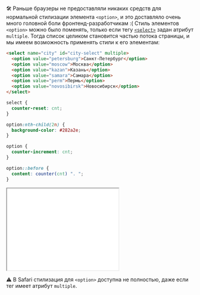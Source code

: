 🛠 Раньше браузеры не предоставляли никаких средств для нормальной стилизации элемента `<option>`, и это доставляло очень много головной боли фронтенд-разработчикам :( Стиль элементов `<option>` можно было поменять, только если тегу [`<select>`](/html/select/) задан атрибут `multiple`. Тогда список целиком становится частью потока страницы, и мы имеем возможность применять стили к его элементам:

```html
<select name="city" id="city-select" multiple>
  <option value="petersburg">Санкт-Петербург</option>
  <option value="moscow">Москва</option>
  <option value="kazan">Казань</option>
  <option value="samara">Самара</option>
  <option value="perm">Пермь</option>
  <option value="novosibirsk">Новосибирск</option>
</select>
```

```css
select {
  counter-reset: cnt;
}

option:nth-child(2n) {
  background-color: #282a2e;
}

option {
  counter-increment: cnt;
}

option::before {
  content: counter(cnt) ". ";
}
```

<iframe title="Стилизация option" src="../demos/option-styles/" height="220"></iframe>

<aside>

⚠️ В Safari стилизация для `<option>` доступна не полностью, даже если тег имеет атрибут `multiple`.

</aside>
